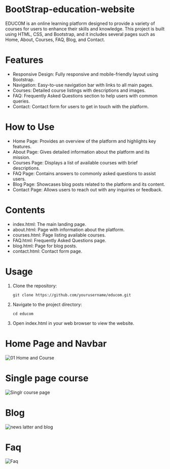 # BootStrap-education-website
EDUCOM is an online learning platform designed to provide a variety of courses for users to enhance their skills and knowledge. This project is built using HTML, CSS, and Bootstrap, and it includes several pages such as Home, About, Courses, FAQ, Blog, and Contact.

# Features
- Responsive Design: Fully responsive and mobile-friendly layout using Bootstrap.
- Navigation: Easy-to-use navigation bar with links to all main pages.
- Courses: Detailed course listings with descriptions and images.
- FAQ: Frequently Asked Questions section to help users with common queries.
- Contact: Contact form for users to get in touch with the platform.

# How to Use
- Home Page: Provides an overview of the platform and highlights key features.
- About Page: Gives detailed information about the platform and its mission.
- Courses Page: Displays a list of available courses with brief descriptions.
- FAQ Page: Contains answers to commonly asked questions to assist users.
- Blog Page: Showcases blog posts related to the platform and its content.
- Contact Page: Allows users to reach out with any inquiries or feedback.

# Contents
- index.html: The main landing page.
- about.html: Page with information about the platform.
- courses.html: Page listing available courses.
- FAQ.html: Frequently Asked Questions page.
- blog.html: Page for blog posts.
- contact.html: Contact form page.

# Usage
1. Clone the repository:
   ```
   git clone https://github.com/yourusername/educom.git
   ```

2. Navigate to the project directory:
   ```
   cd educom
   ```
3. Open index.html in your web browser to view the website.

# Home Page and Navbar
![01 Home and Course](https://github.com/user-attachments/assets/ba30c03c-d3f6-4d05-9063-9e6aab9f67a0)

# Single page course
![Singlr course page](https://github.com/user-attachments/assets/b4977016-c8af-4726-af40-ccac82f1f994)

# Blog 
![news latter and blog](https://github.com/user-attachments/assets/063a933e-226b-4bbe-ae14-884af1adc6bc)

# Faq
![Faq](https://github.com/user-attachments/assets/85b67b9a-4ae3-4ab1-9a6a-1951c6301533)
